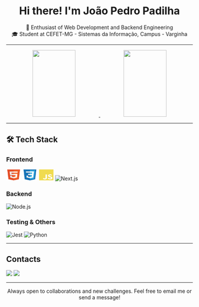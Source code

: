 <h1 align="center">Hi there! I'm João Pedro Padilha</h1>

<p align="center">
  🚀 Enthusiast of Web Development and Backend Engineering<br>
  🎓 Student at CEFET-MG - Sistemas da Informação, Campus - Varginha
</p>

---

<div align="center">
  <a href="https://github.com/jppadilha1">
    <img height="180em" width="48%" src="https://github-readme-stats.vercel.app/api?username=jppadilha1&show_icons=true&theme=midnight-purple&include_all_commits=true&count_private=true"/>
    <img height="180em" width="48%" src="https://github-readme-stats.vercel.app/api/top-langs/?username=jppadilha1&layout=compact&langs_count=7&theme=midnight-purple"/>
  </a>
</div>

---

<h2>🛠 Tech Stack</h2>

<h3>Frontend</h3>
<p>
  <img alt="HTML" height="30" width="40" src="https://raw.githubusercontent.com/devicons/devicon/master/icons/html5/html5-original.svg">
  <img alt="CSS" height="30" width="40" src="https://raw.githubusercontent.com/devicons/devicon/master/icons/css3/css3-original.svg">
  <img alt="JavaScript" height="30" width="40" src="https://raw.githubusercontent.com/devicons/devicon/master/icons/javascript/javascript-plain.svg">
  <img alt="Next.js" height="30" width="40" src="https://cdn.jsdelivr.net/gh/devicons/devicon@latest/icons/nextjs/nextjs-original.svg">
</p>

<h3>Backend</h3>
<p>
  <img alt="Node.js" height="30" width="40" src="https://cdn.jsdelivr.net/gh/devicons/devicon@latest/icons/nodejs/nodejs-plain-wordmark.svg">
</p>

<h3>Testing & Others</h3>
<p>
  <img alt="Jest" height="30" width="40" src="https://cdn.jsdelivr.net/gh/devicons/devicon@latest/icons/jest/jest-plain.svg">
  <img alt="Python" height="30" width="40" src="https://cdn.jsdelivr.net/gh/devicons/devicon/icons/python/python-original.svg">
</p>

---

<h2>Contacts</h2>
<p>
  <a href ="mailto:jppadilha11@gmail.com"><img src="https://img.shields.io/badge/-Gmail-%23333?style=for-the-badge&logo=gmail&logoColor=white" target="_blank"></a>
  <a href="https://www.linkedin.com/in/jo%C3%A3o-pedro-padilha-b8852b239/" target="_blank"><img src="https://img.shields.io/badge/-LinkedIn-%230077B5?style=for-the-badge&logo=linkedin&logoColor=white" target="_blank"></a>
</p>

---

<p align="center">Always open to collaborations and new challenges. Feel free to email me or send a message!</p>
